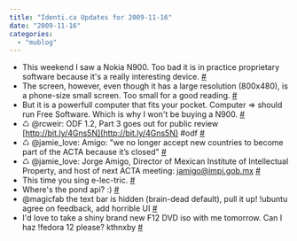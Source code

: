 ```yaml
---
title: "Identi.ca Updates for 2009-11-16"
date: "2009-11-16"
categories: 
  - "mublog"
---
```


- This weekend I saw a Nokia N900. Too bad it is in practice proprietary software because it's a really interesting device. [#](http://identi.ca/notice/14801233)
- The screen, however, even though it has a large resolution (800x480), is a phone-size small screen. Too small for a good reading. [#](http://identi.ca/notice/14801275)
- But it is a powerfull computer that fits your pocket. Computer => should run Free Software. Which is why I won't be buying a N900. [#](http://identi.ca/notice/14801313)
- ♺ @rcweir: ODF 1.2, Part 3 goes out for public review [http://bit.ly/4Gns5N](http://bit.ly/4Gns5N) #odf [#](http://identi.ca/notice/14830444)
- ♺ @jamie\_love: Amigo: "we no longer accept new countries to become part of the ACTA because it’s closed" [#](http://identi.ca/notice/14830958)
- ♺ @jamie\_love: Jorge Amigo, Director of Mexican Institute of Intellectual Property, and host of next ACTA meeting: [jamigo@impi.gob.mx](mailto:jamigo@impi.gob.mx) [#](http://identi.ca/notice/14830966)
- This time you sing e-lec-tric. [#](http://identi.ca/notice/14841463)
- Where's the pond api? :) [#](http://identi.ca/notice/14842077)
- @magicfab the text bar is hidden (brain-dead default), pull it up! !ubuntu agree on feedback, add horrible UI [#](http://identi.ca/notice/14846003)
- I'd love to take a shiny brand new F12 DVD iso with me tomorrow. Can I haz !fedora 12 please? kthnxby [#](http://identi.ca/notice/14858493)
